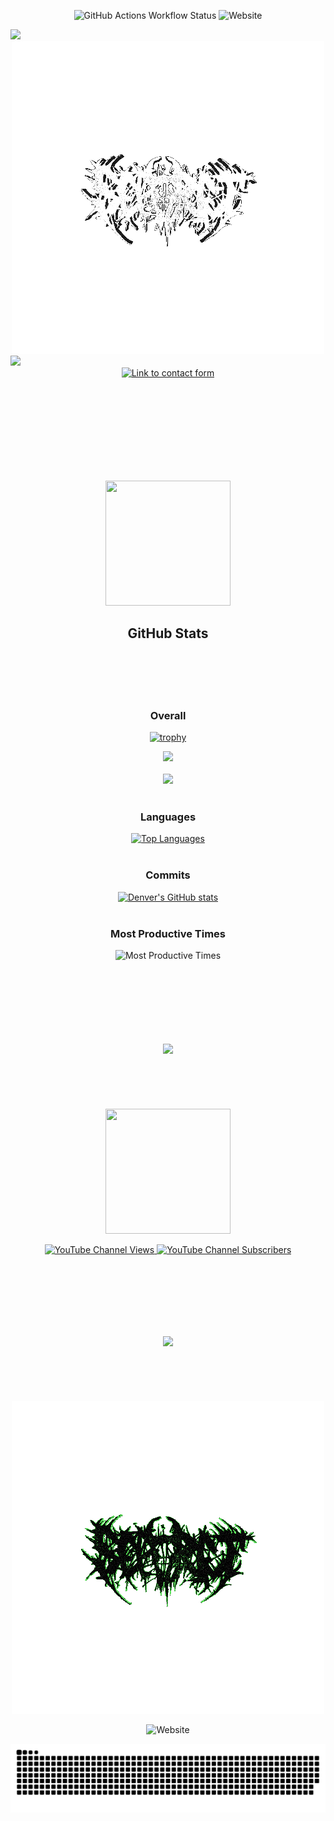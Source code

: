 [COMMENT]: <TITLE*****************************************>

<div align="center">
  
  <!-- ![GitHub branch check runs](https://img.shields.io/github/check-runs/denv3rr/denv3rr/main) -->
  ![GitHub Actions Workflow Status](https://img.shields.io/github/actions/workflow/status/denv3rr/denv3rr/.github%2Fworkflows%2Fyoutube-cards.yml?logoColor=CD201F&label=connections&link=https%3A%2F%2Fyoutube.com%2F%40seperet)
  ![Website](https://img.shields.io/website?url=https%3A%2F%2Fseperet.com)
  
</div>

<img src="https://user-images.githubusercontent.com/74038190/212284100-561aa473-3905-4a80-b561-0d28506553ee.gif">

[COMMENT]: <LOGO*****************************************>
<div align="center">
  <a href="https://seperet.com">
    <img src=https://github.com/denv3rr/denv3rr/blob/main/Seperet_Slam_White.gif/>
  </a>
</div>

<img src="https://user-images.githubusercontent.com/74038190/212284100-561aa473-3905-4a80-b561-0d28506553ee.gif">

<div align="center">
<a href="https://seperet.com/contact"><img src="https://readme-typing-svg.demolab.com?font=Sixtyfour+Convergence&size=25&duration=3000&color=F7F7F7&center=true&width=520&height=60&lines=CLICK+HERE+TO+CONTACT" alt="Link to contact form" /></a>
</div>

<br></br>
<br></br>
<br></br>
<br></br>

[COMMENT]: <STATS*****************************************>
<div align="center">

  <img src="https://github.com/Anmol-Baranwal/Cool-GIFs-For-GitHub/assets/74038190/0b335028-1d3d-4ee5-b5b3-a373d499be7e" width="200" height="200">

  ## GitHub Stats
</div>

<br></br>
<br></br>

<div align="center">

### Overall
  
  [![trophy](https://github-profile-trophy.vercel.app/?username=denv3rr&column=-1&theme=darkhub&title=-Stars,-PullRequest,-Issues,-Reviews,-Followers)](https://github.com/ryo-ma/github-profile-trophy)
  
 <div align="center">
   <a>
     <img src="https://github-profile-summary-cards.vercel.app/api/cards/profile-details?username=denv3rr&theme=github_dark"/>
     <br></br>
     <img src="https://github-readme-streak-stats.herokuapp.com?user=denv3rr&theme=ambient_gradient&hide_border=false&properties=background&border=white"/>
     <br></br>
   </a>
 </div>
  
### Languages
[![Top Languages](https://github-readme-stats.vercel.app/api/top-langs/?username=denv3rr&theme=ambient_gradient&layout=donut-vertical&langs_count=10)](https://github.com/denv3rr/github-readme-stats)
<br></br>

### Commits
[![Denver's GitHub stats](https://github-readme-stats.vercel.app/api?username=denv3rr&hide=stars,prs,issues,contribs&theme=ambient_gradient\&rank_icon=github)](https://github.com/denv3rr/github-readme-stats)
<br></br>

### Most Productive Times
![Most Productive Times](http://github-profile-summary-cards.vercel.app/api/cards/productive-time?username=denv3rr&theme=github_dark&utcOffset=-6)
<br></br>
<br></br>
<br></br>
<br></br>

<img src="https://user-images.githubusercontent.com/74038190/212284100-561aa473-3905-4a80-b561-0d28506553ee.gif">
<br></br>
<br></br>
<br></br>

[COMMENT]: <YOUTUBE*****************************************>
<div align="center">
  <a href="https://youtube.com/@seperet">
  <img src="https://media4.giphy.com/media/v1.Y2lkPTc5MGI3NjExYzdqdmlpbzIzdDM1Zm8wNnR5MW8wODVwY29tMnBjd2ltb292eXRkMiZlcD12MV9pbnRlcm5hbF9naWZfYnlfaWQmY3Q9cw/dyLmcrc0wk4dUCxp0K/giphy.webp" width="200" height="200">

  <div align="center">
    
   [COMMENT]: <CHECK-WORKFLOWS*****************************************>
   <!--
  ![GitHub Actions Workflow Status](https://img.shields.io/github/actions/workflow/status/denv3rr/denv3rr/.github%2Fworkflows%2Fyoutube-cards.yml?logoColor=CD201F&label=connections&link=https%3A%2F%2Fyoutube.com%2F%40seperet)
  ![Website](https://img.shields.io/website?url=https%3A%2F%2Fseperet.com)
  -->
    
  </div>
  
  ![YouTube Channel Views](https://img.shields.io/youtube/channel/views/UCATB-IqmpAn-2XHu6lxTVwg)
  ![YouTube Channel Subscribers](https://img.shields.io/youtube/channel/subscribers/UCATB-IqmpAn-2XHu6lxTVwg?link=https%3A%2F%2Fyoutube.com%2F%40seperet)

</a>
  
<!-- BEGIN YOUTUBE-CARDS -->

<!--

[![I got a cone in return #shorts](https://ytcards.demolab.com/?id=0A1l32xN90U&title=I+got+a+cone+in+return+%23shorts&lang=en&timestamp=1742190672&background_color=%230d1117&title_color=%23ffffff&stats_color=%23dedede&max_title_lines=1&width=250&border_radius=5 "I got a cone in return #shorts")](https://www.youtube.com/watch?v=0A1l32xN90U)
[![He didn’t see us 💔 #shorts](https://ytcards.demolab.com/?id=BWkmxAei1AI&title=He+didn%E2%80%99t+see+us+%F0%9F%92%94+%23shorts&lang=en&timestamp=1741640081&background_color=%230d1117&title_color=%23ffffff&stats_color=%23dedede&max_title_lines=1&width=250&border_radius=5 "He didn’t see us 💔 #shorts")](https://www.youtube.com/watch?v=BWkmxAei1AI)
[![LAW moment fr #arma](https://ytcards.demolab.com/?id=p7Us5kfoWRg&title=LAW+moment+fr+%23arma&lang=en&timestamp=1741233595&background_color=%230d1117&title_color=%23ffffff&stats_color=%23dedede&max_title_lines=1&width=250&border_radius=5 "LAW moment fr #arma")](https://www.youtube.com/watch?v=p7Us5kfoWRg)
[![Longest reload in history wtf #shorts](https://ytcards.demolab.com/?id=tWvK6G0zE7Y&title=Longest+reload+in+history+wtf+%23shorts&lang=en&timestamp=1738901075&background_color=%230d1117&title_color=%23ffffff&stats_color=%23dedede&max_title_lines=1&width=250&border_radius=5 "Longest reload in history wtf #shorts")](https://www.youtube.com/watch?v=tWvK6G0zE7Y)
[![abandoned mosque moment](https://ytcards.demolab.com/?id=7CG5SMRVQIg&title=abandoned+mosque+moment&lang=en&timestamp=1738896648&background_color=%230d1117&title_color=%23ffffff&stats_color=%23dedede&max_title_lines=1&width=250&border_radius=5 "abandoned mosque moment")](https://www.youtube.com/watch?v=7CG5SMRVQIg)
[![At least one guy got out ok 😳](https://ytcards.demolab.com/?id=q6_3ousAcis&title=At+least+one+guy+got+out+ok+%F0%9F%98%B3&lang=en&timestamp=1738890035&background_color=%230d1117&title_color=%23ffffff&stats_color=%23dedede&max_title_lines=1&width=250&border_radius=5 "At least one guy got out ok 😳")](https://www.youtube.com/watch?v=q6_3ousAcis)

-->

<!-- END YOUTUBE-CARDS -->
<br></br>
<br></br>
<br></br>

<img src="https://user-images.githubusercontent.com/74038190/212284100-561aa473-3905-4a80-b561-0d28506553ee.gif">
<br></br>
<br></br>
<br></br>

[COMMENT]: <LOGO*****************************************>
<div align="center">
  <a href="https://seperet.com">
    <img src=https://github.com/denv3rr/denv3rr/blob/main/Seperet_NightVision_Slam.gif/>
  </a>
</div>
  
![Website](https://img.shields.io/website?url=https%3A%2F%2Fseperet.com)
  
</div>

[COMMENT]: <SNAKE*****************************************>
  <div align="center">
    <picture>
      <source media="(prefers-color-scheme: dark)" srcset="https://raw.githubusercontent.com/platane/platane/output/github-contribution-grid-snake-dark.svg">
      <source media="(prefers-color-scheme: light)" srcset="https://raw.githubusercontent.com/platane/platane/output/github-contribution-grid-snake.svg">
      <img alt="GitHub contribution grid snake animation" src="https://raw.githubusercontent.com/platane/platane/output/github-contribution-grid-snake.svg">
    </picture>
  </div>

[COMMENT]: <LOGOS*****************************************>
[logo1]: https://github.com/denv3rr/denv3rr/blob/main/Seperet_Slam_White.gif "Seperet.com"
[logo2]: https://github.com/denv3rr/denv3rr/blob/main/Seperet_NightVision_Slam.gif "Seperet.com"
